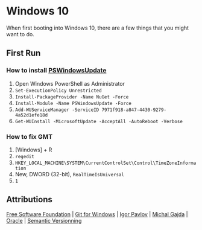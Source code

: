 # Windows 10
When first booting into Windows 10, there are a few things that you might want to do.

## First Run

### How to install [PSWindowsUpdate](https://www.powershellgallery.com/packages/PSWindowsUpdate/)
1. Open Windows PowerShell as Administrator
2. `Set-ExecutionPolicy Unrestricted`
3. `Install-PackageProvider -Name NuGet -Force`
4. `Install-Module -Name PSWindowsUpdate -Force`
5. `Add-WUServiceManager -ServiceID 7971f918-a847-4430-9279-4a52d1efe18d`
6. `Get-WUInstall -MicrosoftUpdate -AcceptAll -AutoReboot -Verbose`

### How to fix GMT
1. [Windows] + R
2. `regedit`
3. `HKEY_LOCAL_MACHINE\SYSTEM\CurrentControlSet\Control\TimeZoneInformation`
4. New, DWORD (32-bit), `RealTimeIsUniversal`
5. `1`

## Attributions
[Free Software Foundation](http://www.gnu.org/licenses/gpl) | [Git for Windows](https://git-for-windows.github.io/) | [Igor Pavlov](http://7-zip.org/) | [Michal Gajda](https://www.powershellgallery.com/packages/PSWindowsUpdate/) | [Oracle](http://www.java.com) | [Semantic Versionning](http://semver.org/)
